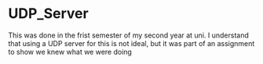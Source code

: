 # UDP_Server
This was done in the frist semester of my second year at uni. I understand that using a UDP server for this is not ideal, but it was part of an assignment to show we knew what we were doing
